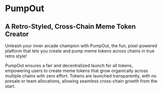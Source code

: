 # PumpOut
## A Retro-Styled, Cross-Chain Meme Token Creator

Unleash your inner arcade champion with PumpOut, the fun, pixel-powered platform that lets you create and pump meme tokens across chains in true retro style!

PumpOut ensures a fair and decentralized launch for all tokens, empowering users to create meme tokens that grow organically across multiple chains with zero effort. Tokens are launched transparently, with no presale or team allocations, allowing seamless cross-chain growth from the start.